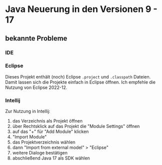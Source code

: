 # Java Neuerung in den Versionen 9 - 17

## bekannte Probleme

### IDE

### Eclipse

Dieses Projekt enthält (noch) Eclipse `.project` und `.classpath` Dateien. Damit lassen sich die
Projekte einfach in Eclipse öffnen. Ich empfehle die Nutzung von Eclipse 2022-12.

### Intellij

Zur Nutzung in Intellij:

1. das Verzeichnis als Projekt öffnen
2. über Rechtsklick auf das Projekt die "Module Settings" öffnen
3. auf das "+" für "Add Module" klicken
4. "Import Module"
5. das Projektverzeichnis wählen
6. dann "Import from external model" > "Eclipse"
7. weitere Dialoge bestätigen
8. abschließend Java 17 als SDK wählen
